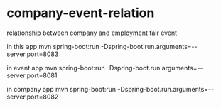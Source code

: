 # company-event-relation
relationship between company and employment fair event 

in this app
mvn spring-boot:run -Dspring-boot.run.arguments=--server.port=8083

in event app
mvn spring-boot:run -Dspring-boot.run.arguments=--server.port=8081

in company app
mvn spring-boot:run -Dspring-boot.run.arguments=--server.port=8082